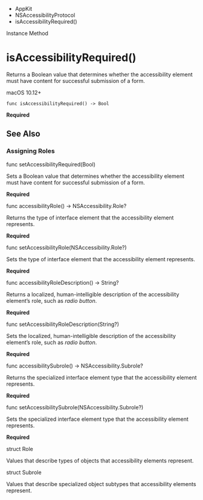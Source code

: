 

- AppKit
- NSAccessibilityProtocol
-  isAccessibilityRequired() 

Instance Method

# isAccessibilityRequired()

Returns a Boolean value that determines whether the accessibility element must have content for successful submission of a form.

macOS 10.12+

``` source
func isAccessibilityRequired() -> Bool
```

**Required**

## See Also

### Assigning Roles

func setAccessibilityRequired(Bool)

Sets a Boolean value that determines whether the accessibility element must have content for successful submission of a form.

**Required**

func accessibilityRole() -> NSAccessibility.Role?

Returns the type of interface element that the accessibility element represents.

**Required**

func setAccessibilityRole(NSAccessibility.Role?)

Sets the type of interface element that the accessibility element represents.

**Required**

func accessibilityRoleDescription() -> String?

Returns a localized, human-intelligible description of the accessibility element’s role, such as *radio button*.

**Required**

func setAccessibilityRoleDescription(String?)

Sets the localized, human-intelligible description of the accessibility element’s role, such as *radio button*.

**Required**

func accessibilitySubrole() -> NSAccessibility.Subrole?

Returns the specialized interface element type that the accessibility element represents.

**Required**

func setAccessibilitySubrole(NSAccessibility.Subrole?)

Sets the specialized interface element type that the accessibility element represents.

**Required**

struct Role

Values that describe types of objects that accessibility elements represent.

struct Subrole

Values that describe specialized object subtypes that accessibility elements represent.


